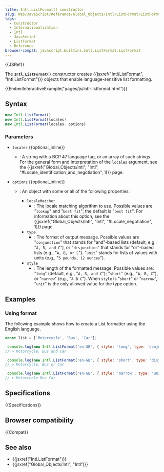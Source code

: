 ```yaml
---
title: Intl.ListFormat() constructor
slug: Web/JavaScript/Reference/Global_Objects/Intl/ListFormat/ListFormat
tags:
  - Constructor
  - Internationalization
  - Intl
  - JavaScript
  - ListFormat
  - Reference
browser-compat: javascript.builtins.Intl.ListFormat.ListFormat
---
```

{{JSRef}}

The **`Intl.ListFormat()`** constructor creates
{{jsxref("Intl/ListFormat", "Intl.ListFormat")}} objects that
enable language-sensitive list formatting.

{{EmbedInteractiveExample("pages/js/intl-listformat.html")}}

<!-- The source for this interactive example is stored in a GitHub repository. If you'd like to contribute to the interactive examples project, please clone https://github.com/mdn/interactive-examples and send us a pull request. -->

## Syntax

```js
new Intl.ListFormat()
new Intl.ListFormat(locales)
new Intl.ListFormat(locales, options)
```

### Parameters

- `locales` {{optional_inline}}
  - : A string with a BCP 47 language tag, or an array of such strings. For the
    general form and interpretation of the `locales` argument, see the
    {{jsxref("Global_Objects/Intl", "Intl", "#Locale_identification_and_negotiation",
      1)}}
    page.
- `options` {{optional_inline}}

  - : An object with some or all of the following properties:

    - `localeMatcher`
      - : The locale matching algorithm to use. Possible values are "`lookup`"
        and "`best fit`"; the default is "`best fit`". For information about
        this option, see the
        {{jsxref("Global_Objects/Intl", "Intl",
        "#Locale_negotiation", 1)}}
        page.
    - `type`
      - : The format of output message. Possible values are "`conjunction`" that
        stands for "and"-based lists (default, e.g., "`A, B, and C`"), or
        "`disjunction`" that stands for "or"-based lists (e.g., "`A, B, or C`").
        "`unit`" stands for lists of values with units (e.g.,
        "`5 pounds, 12 ounces`").
    - `style`
      - : The length of the formatted message. Possible values are: "`long`"
        (default, e.g., "`A, B, and C`"); "`short`" (e.g., "`A, B, C`"), or
        "`narrow`" (e.g., "`A B C`"). When `style` is "`short`" or "`narrow`",
        "`unit`" is the only allowed value for the type option.

## Examples

### Using format

The following example shows how to create a List formatter using the English
language.

```js
const list = ['Motorcycle', 'Bus', 'Car'];

 console.log(new Intl.ListFormat('en-GB', { style: 'long', type: 'conjunction' }).format(list));
// > Motorcycle, Bus and Car

 console.log(new Intl.ListFormat('en-GB', { style: 'short', type: 'disjunction' }).format(list));
// > Motorcycle, Bus or Car

 console.log(new Intl.ListFormat('en-GB', { style: 'narrow', type: 'unit' }).format(list));
// > Motorcycle Bus Car
```

## Specifications

{{Specifications}}

## Browser compatibility

{{Compat}}

## See also

- {{jsxref("Intl.ListFormat")}}
- {{jsxref("Global_Objects/Intl", "Intl")}}
